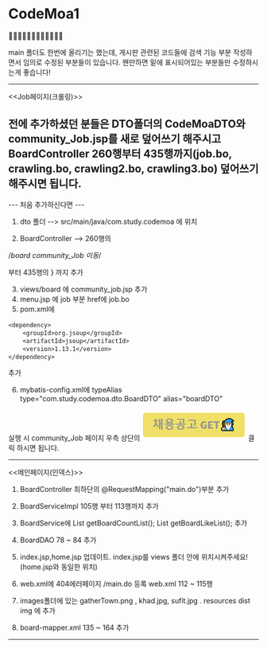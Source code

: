 # CodeMoa1
👨‍💻👨‍💻👨‍💻👨‍💻👨‍💻👨‍💻

main 폴더도 한번에 올리기는 했는데, 게시판 관련된 코드들에 검색 기능 부분 작성하면서 임의로 수정된 부분들이 있습니다.
왠만하면 밑에 표시되어있는 부분들만 수정하시는게 좋습니다!


--------------------------------------------------------------------
<<Job페이지(크롤링)>>

전에 추가하셨던 분들은 
DTO폴더의 CodeMoaDTO와 community_Job.jsp를 새로 덮어쓰기 해주시고 
BoardController 260행부터 435행까지(job.bo, crawling.bo, crawling2.bo, crawling3.bo) 덮어쓰기 해주시면 됩니다.
--------------------------------------------------------------------------------------------------------------

--- 처음 추가하신다면 ---
1. dto 폴더 --> src/main/java/com.study.codemoa 에 위치

2. BoardController --> 260행의 

/*board community_Job 이동*/
  
  부터 435행의 } 까지 추가
  
3. views/board 에 community_job.jsp 추가
4. menu.jsp 에 job 부분 href에 job.bo 
5. pom.xml에 
<!-- 크롤링__https://mvnrepository.com/artifact/org.jsoup/jsoup -->
	<dependency>
		<groupId>org.jsoup</groupId>
		<artifactId>jsoup</artifactId>
		<version>1.13.1</version>
	</dependency>
  추가
  
6. mybatis-config.xml에
typeAlias type="com.study.codemoa.dto.BoardDTO" alias="boardDTO" 

실행 시 community_Job 페이지 우측 상단의
![잡마법사](./images/jobWizard.png) 클릭 하시면 됩니다.

--------------------------------------------------------------------
<<메인페이지(인덱스)>>

1. BoardController 최하단의  @RequestMapping("main.do")부분 추가
2. BoardServiceImpl 105행 부터 113행까지 추가
3. BoardService에 List<BoardDTO> getBoardCountList(); List<BoardDTO> getBoardLikeList(); 추가
4. BoardDAO 78 ~ 84 추가
5. index.jsp,home.jsp 업데이트. index.jsp를 views 폴더 안에 위치시켜주세요! (home.jsp와 동일한 위치) 
6. web.xml에 404에러페이지 /main.do 등록
	web.xml 112 ~ 115행
	
7. images폴더에 있는 gatherTown.png , khad.jpg, sufit.jpg . resources dist img 에 추가
8. board-mapper.xml 135 ~ 164 추가 

--------------------------------------------------------------------


